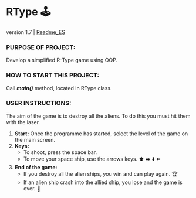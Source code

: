 # RType :joystick:
version 1.7    |   [Readme_ES](https://github.com/Lidpat/R-Type/blob/main/README.md#r-type-joystick)
### PURPOSE OF PROJECT: 
Develop a simplified R-Type game using OOP.
### HOW TO START THIS PROJECT: 
Call **_main()_** method, located in RType class.
### USER INSTRUCTIONS: 
The aim of the game is to destroy all the aliens. To do this you must hit them with the laser. 
1. **Start:**
Once the programme has started, select the level of the game on the main screen.
2. **Keys:** 
    - To shoot, press the space bar.
    - To move your space ship, use the arrows keys. :arrow_up: :arrow_right: :arrow_down: :arrow_left:
3. **End of the game:**
    - If you destroy all the alien ships, you win and can play again.  :trophy:
    - If an alien ship crash into the allied ship, you lose and the game is over. :smiling_face_with_tear:

